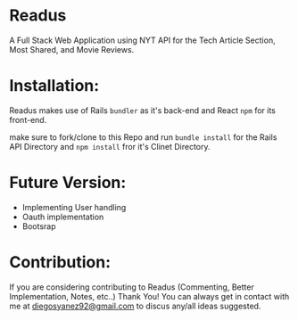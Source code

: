 # Readus

A Full Stack Web Application using NYT API for the Tech Article Section, Most Shared, and Movie Reviews.


# Installation:

Readus makes use of Rails `bundler` as it's back-end and React `npm` for its front-end.

make sure to fork/clone to this Repo and run `bundle install` for the Rails API Directory and `npm install` fror it's
Clinet Directory.

# Future Version:
 - Implementing User handling
 - Oauth implementation
 - Bootsrap


# Contribution:

If you are considering contributing to Readus (Commenting, Better Implementation, Notes, etc..) Thank You! You can always get
in contact with me at diegosyanez92@gmail.com to discus any/all ideas suggested.
